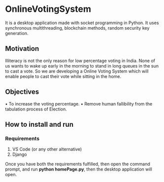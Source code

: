 # OnlineVotingSystem
It is a desktop application made with socket programming in Python. It uses synchronous multithreading, blockchain methods, random security key generation.

## Motivation
Illiteracy is not the only reason for low percentage voting in India. None of us wants to wake up early in the morning to stand in long queues in the sun to cast a vote. So we are developing a Online Voting System which will enable people to cast their vote while sitting in the home.

## Objectives
• To increase the voting percentage.
• Remove human fallibility from the tabulation process of Election.

## How to install and run
### Requirements
1. VS Code (or any other alternative)
2. Django

Once you have both the requirements fulfilled, then open the command prompt, and run **python homePage.py**, then the desktop application will open.
